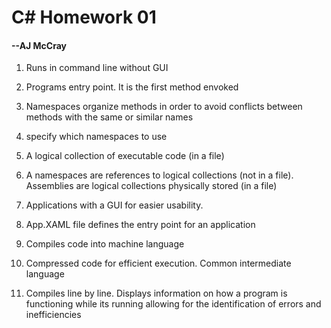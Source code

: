 # C# Homework 01

#### --AJ McCray

1. Runs in command line without GUI

2. Programs entry point. It is the first method envoked

3. Namespaces organize methods in order to avoid conflicts between methods with the same or similar names

4. specify which namespaces to use

5. A logical collection of executable code (in a file)

6. A namespaces are references to logical collections (not in a file). Assemblies are logical collections physically stored (in a file)

7. Applications with a GUI for easier usability.

8. App.XAML file defines the entry point for an application

9. Compiles code into machine language

10. Compressed code for efficient execution. Common intermediate language

11. Compiles line by line. Displays information on how a program is functioning while its running allowing for the identification of errors and inefficiencies